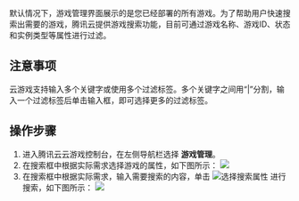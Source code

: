 
默认情况下，游戏管理界面展示的是您已经部署的所有游戏。为了帮助用户快速搜索出需要的游戏，腾讯云提供游戏搜索功能，目前可通过游戏名称、游戏ID、状态和实例类型等属性进行过滤。

## 注意事项
云游戏支持输入多个关键字或使用多个过滤标签。多个关键字之间用“|”分割，输入一个过滤标签后单击输入框，即可选择更多的过滤标签。

## 操作步骤
1. 进入腾讯云云游戏控制台，在左侧导航栏选择 **游戏管理**。
2. 在搜索框中根据实际需求选择游戏的属性，如下图所示：
![](https://main.qcloudimg.com/raw/e9448508f742ef39b8c11b212ea57a5f.png)
3. 在搜索框中根据实际需求，输入需要搜索的内容，单击 ![选择搜索属性](https://main.qcloudimg.com/raw/3cca38f08eaa87087cdd1b81eaf08a0a.png) 进行搜索，如下图所示：
![](https://main.qcloudimg.com/raw/a64ce9a530deae389f77905df2e9fa58.png)
